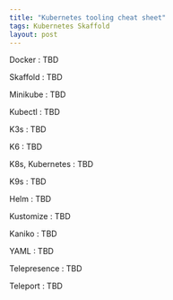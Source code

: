 ```yaml
---
title: "Kubernetes tooling cheat sheet"
tags: Kubernetes Skaffold
layout: post
---
```


Docker
: TBD

Skaffold
: TBD

Minikube
: TBD

Kubectl
: TBD

K3s
: TBD

K6
: TBD

K8s, Kubernetes
: TBD

K9s
: TBD

Helm
: TBD

Kustomize
: TBD

Kaniko
: TBD

YAML
: TBD

Telepresence
: TBD

Teleport
: TBD
